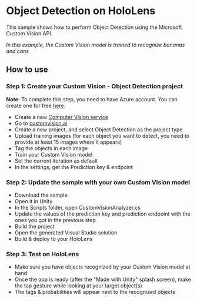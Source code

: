 # Object Detection on HoloLens

This sample shows how to perform Object Detection using the Microsoft Custom Vision API.

*In this example, the Custom Vision model is trained to recognize bananas and cans*

## How to use

### Step 1: Create your Custom Vision - Object Detection project

**Note:** To complete this step, you need to have Azure account. You can create one for free [here](https://azure.microsoft.com/free/).

- Create a new [Computer Vision service](https://azure.microsoft.com/en-us/services/cognitive-services/computer-vision/)
- Go to [customvision.ai](https://www.customvision.ai)
- Create a new project, and select Object Detection as the project type
- Upload training images (for each object you want to detect, you need to provide at least 15 images where it appears)
- Tag the objects in each image
- Train your Custom Vision model
- Set the current iteration as default
- In the settings, get the Prediction key & endpoint

### Step 2: Update the sample with your own Custom Vision model

- Download the sample
- Open it in Unity
- In the Scripts folder, open CustomVisionAnalyzer.cs
- Update the values of the prediction key and prediction endpoint with the ones you got in the previous step
- Build the project
- Open the generated Visual Studio solution
- Build & deploy to your HoloLens

### Step 3: Test on HoloLens

- Make sure you have objects recognized by your Custom Vision model at hand
- Once the app is ready (after the "Made with Unity" splash screen), make the tap gesture while looking at your target object(s)
- The tags & probabilities will appear next to the recognized objects

